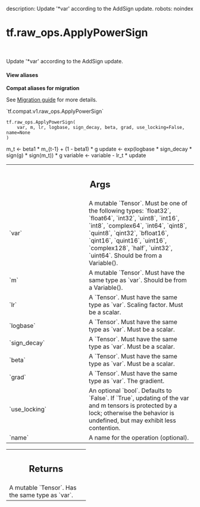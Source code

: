 description: Update '*var' according to the AddSign update.
robots: noindex

# tf.raw_ops.ApplyPowerSign

<!-- Insert buttons and diff -->

<table class="tfo-notebook-buttons tfo-api nocontent" align="left">

</table>



Update '*var' according to the AddSign update.


<section class="expandable">
  <h4 class="showalways">View aliases</h4>
  <p>
<b>Compat aliases for migration</b>
<p>See
<a href="https://www.tensorflow.org/guide/migrate">Migration guide</a> for
more details.</p>
<p>`tf.compat.v1.raw_ops.ApplyPowerSign`</p>
</p>
</section>

<pre class="devsite-click-to-copy prettyprint lang-py tfo-signature-link">
<code>tf.raw_ops.ApplyPowerSign(
    var, m, lr, logbase, sign_decay, beta, grad, use_locking=False, name=None
)
</code></pre>



<!-- Placeholder for "Used in" -->

m_t <- beta1 * m_{t-1} + (1 - beta1) * g
update <- exp(logbase * sign_decay * sign(g) * sign(m_t)) * g
variable <- variable - lr_t * update

<!-- Tabular view -->
 <table class="responsive fixed orange">
<colgroup><col width="214px"><col></colgroup>
<tr><th colspan="2"><h2 class="add-link">Args</h2></th></tr>

<tr>
<td>
`var`<a id="var"></a>
</td>
<td>
A mutable `Tensor`. Must be one of the following types: `float32`, `float64`, `int32`, `uint8`, `int16`, `int8`, `complex64`, `int64`, `qint8`, `quint8`, `qint32`, `bfloat16`, `qint16`, `quint16`, `uint16`, `complex128`, `half`, `uint32`, `uint64`.
Should be from a Variable().
</td>
</tr><tr>
<td>
`m`<a id="m"></a>
</td>
<td>
A mutable `Tensor`. Must have the same type as `var`.
Should be from a Variable().
</td>
</tr><tr>
<td>
`lr`<a id="lr"></a>
</td>
<td>
A `Tensor`. Must have the same type as `var`.
Scaling factor. Must be a scalar.
</td>
</tr><tr>
<td>
`logbase`<a id="logbase"></a>
</td>
<td>
A `Tensor`. Must have the same type as `var`. Must be a scalar.
</td>
</tr><tr>
<td>
`sign_decay`<a id="sign_decay"></a>
</td>
<td>
A `Tensor`. Must have the same type as `var`.
Must be a scalar.
</td>
</tr><tr>
<td>
`beta`<a id="beta"></a>
</td>
<td>
A `Tensor`. Must have the same type as `var`. Must be a scalar.
</td>
</tr><tr>
<td>
`grad`<a id="grad"></a>
</td>
<td>
A `Tensor`. Must have the same type as `var`. The gradient.
</td>
</tr><tr>
<td>
`use_locking`<a id="use_locking"></a>
</td>
<td>
An optional `bool`. Defaults to `False`.
If `True`, updating of the var and m tensors is
protected by a lock; otherwise the behavior is undefined, but may exhibit less
contention.
</td>
</tr><tr>
<td>
`name`<a id="name"></a>
</td>
<td>
A name for the operation (optional).
</td>
</tr>
</table>



<!-- Tabular view -->
 <table class="responsive fixed orange">
<colgroup><col width="214px"><col></colgroup>
<tr><th colspan="2"><h2 class="add-link">Returns</h2></th></tr>
<tr class="alt">
<td colspan="2">
A mutable `Tensor`. Has the same type as `var`.
</td>
</tr>

</table>

